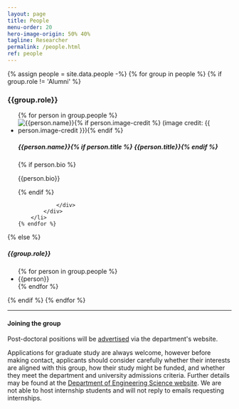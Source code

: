 ```yaml
---
layout: page
title: People
menu-order: 20
hero-image-origin: 50% 40%
tagline: Researcher
permalink: /people.html
ref: people
---
```

<div class="row">
{% assign people = site.data.people -%}
{% for group in people %}
{% if group.role != 'Alumni' %}
<div class="image-grid {{group.role | downcase | replace: ' ', '-'}}">
<h3>{{group.role}}</h3>
<ul class="no-bullet">
	{% for person in group.people %}
		<li id="{{person.name | downcase | replace: ' ', '-'}}">
			<div class="person-row">
				<div class="photo">
					<img class="pi-photo" src="{{ site.baseurl }}/image/people/{{person.image}}" title="{{person.name}}{% if person.image-credit %} (image credit: {{ person.image-credit }}){% endif %}">
					<h5 class="name sm-bottom-margin">
						{{person.name}}{% if person.title %} <span>{{person.title}}</span>{% endif %}
					</h5>
				</div>
				<div class="details">
					{% if person.bio %}
					<p class="sm-top-margin">{{person.bio}}</p>
					{% endif %}
				</div>
     
				</div>
			</div>
		</li>
	{% endfor %}
</ul>
</div>
{% else %}
</div>
<div class="row">
	<div class="col-xs-12" markdown="l">
		<h5>{{group.role}}</h5>
		<ul>
		{% for person in group.people %}
			<li>{{person}}</li>
		{% endfor %}
		</ul>
	</div>
</div>
{% endif %}
{% endfor %}

---

<div class="row">
<div class="col-xs-12 col-md-10 col-lg-8 col-md-offset-1 col-lg-offset-2" markdown="1">

#### Joining the group

Post-doctoral positions will be [advertised](https://eng.ox.ac.uk/jobs/) via the department's website.

Applications for graduate study are always welcome, however before making contact, applicants should consider carefully whether their interests are aligned with this group, how their study might be funded, and whether they meet the department and university admissions criteria. Further details may be found at the [Department of Engineering Science website](https://www.eng.ox.ac.uk/study/postgraduate/courses/).
We are not able to host internship students and will not reply to emails requesting internships. 

</div>
</div>
